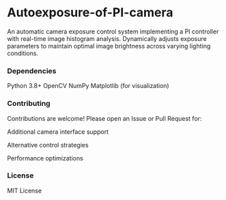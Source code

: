 # Autoexposure-of-PI-camera
An automatic camera exposure control system implementing a PI controller with real-time image histogram analysis. Dynamically adjusts exposure parameters to maintain optimal image brightness across varying lighting conditions.

### Dependencies
Python 3.8+
OpenCV
NumPy
Matplotlib (for visualization)

### Contributing
Contributions are welcome! Please open an Issue or Pull Request for:

Additional camera interface support

Alternative control strategies

Performance optimizations

### License
MIT License
